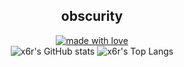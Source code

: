 <h2 align="center">obscurity</h2>
<a href="https://github.com/x6r">
  <div align="center">
    <a href="https://github.com/x6r?tab=followers"><img src="https://img.shields.io/github/followers/x6r?style=for-the-badge&color=a57562&logo=github&logoColor=f8f8f0&labelColor=262626" alt="made with love">
  </div>
</a>

<div align="center">
  <img src="https://github-readme-stats.vercel.app/api?username=x6r&count_private=true&hide_border=true&icon_color=a57562&bg_color=262626&text_color=f8f8f0&show_icons=true&hide_rank=true&hide_title=true&include_all_commits=true&border_radius=0" alt = "x6r's GitHub stats" />
  <img src="https://github-readme-stats.vercel.app/api/top-langs/?username=x6r&hide_border=true&title_color=a57562&layout=compact&bg_color=262626&text_color=f8f8f0&exclude_repo=x6r.github.io,lambda&langs_count=6&border_radius=0" alt = "x6r's Top Langs" />
</div>
